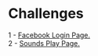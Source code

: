 # Challenges

1 - [Facebook Login Page.](./challenges/facebook.md)  
2 - [Sounds Play Page.](./challenges/sounds-play.md)
